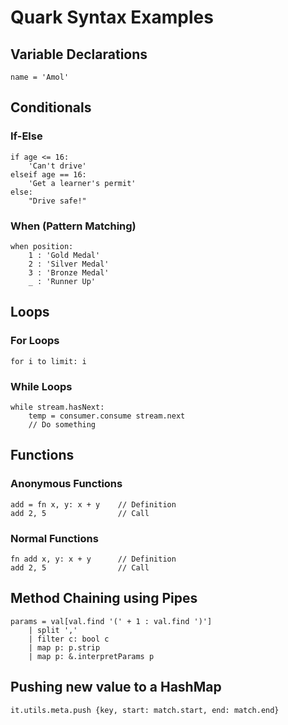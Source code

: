 # Quark Syntax Examples

## Variable Declarations
	name = 'Amol'

## Conditionals

### If-Else

	if age <= 16:
		'Can't drive'
	elseif age == 16:
		'Get a learner's permit'
	else:
		"Drive safe!" 

### When (Pattern Matching)
	when position:
		1 : 'Gold Medal'
		2 : 'Silver Medal'
		3 : 'Bronze Medal'
		_ : 'Runner Up'

## Loops	

### For Loops
	for i to limit: i

### While Loops
	while stream.hasNext:
		temp = consumer.consume stream.next
		// Do something

## Functions
### Anonymous Functions
	add = fn x, y: x + y 	// Definition
	add 2, 5 				// Call

### Normal Functions
	fn add x, y: x + y 		// Definition
	add 2, 5 				// Call

## Method Chaining using Pipes
	params = val[val.find '(' + 1 : val.find ')']
		| split ','
		| filter c: bool c 
		| map p: p.strip
		| map p: &.interpretParams p

## Pushing new value to a HashMap
	it.utils.meta.push {key, start: match.start, end: match.end}


